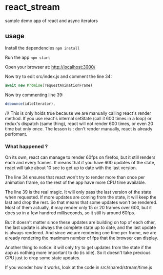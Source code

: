 # react_stream

sample demo app of react and async iterators

## usage

Install the dependencies
`npm install`

Run the app
`npm start`

Open your browser at: [http://localhost:3000/](http://localhost:3000/)

Now try to edit src/index.js and comment the line 34:

```js
await new Promise(requestAnimationFrame)
```

Now try commenting line 39:

```js
debounce(idleIterator),
```

/!\ This is only holds true because we are manually calling react's render method.
If you use react's internal setState (call it 600 times in a loop) or redux's dispatch (same thing), react will not render 600 times, or even 20 time but only once.
The lesson is : don't render manually, react is already perfomant.

### What happened ?

On its own, react can manage to render 60fps on firefox, but it still renders each and every frames.
It means that if you have 600 updates of the state, react will take about 10 sec to get up to date with the last version.

The line 34 ensures that react won't try to render more than once per animation frame, so the rest of the app have more CPU time available.

The line 39 is the real magic.
It will only pass the last version of the state when requested.
If more updates are coming from the state, it will keep the last and drop the rest.
So that means that some updates won't be rendered.
Most of them actually, it may render only 15 or 20 frames over 600, but it does so in a few hundred milliseconds, so it still is around 60fps.

But it doesn't matter since these updates are building on top of each other,
the last update is always the complete state up to date, and the last update is always rendered.
And since we are rendering one time per frame, we are already rendering the maximum number of fps that the browser can display.

Another thing to notice: it will only try to get updates from the state if the app as nothing more important to do (is idle).
So it doesn't take precious CPU just to drop some state updates.

If you wonder how it works, look at the code in src/shared/stream/time.js
